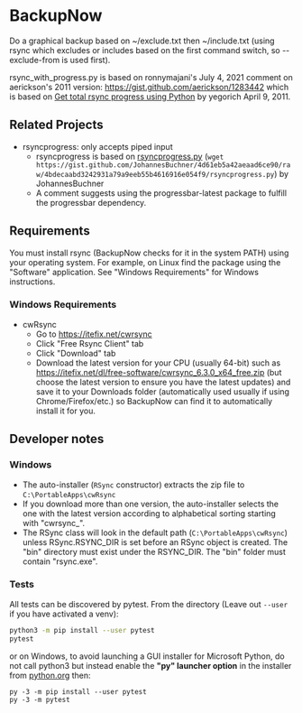 # BackupNow
Do a graphical backup based on ~/exclude.txt then ~/include.txt (using rsync which excludes or includes based on the first command switch, so --exclude-from is used first).

rsync_with_progress.py is based on ronnymajani's July 4, 2021 comment on aerickson's 2011 version: <https://gist.github.com/aerickson/1283442> which is based on [Get total rsync progress using Python](https://libbits.wordpress.com/2011/04/09/get-total-rsync-progress-using-python/) by yegorich April 9, 2011.


## Related Projects
- rsyncprogress: only accepts piped input
  - rsyncprogress is based on [rsyncprogress.py](https://gist.github.com/JohannesBuchner/4d61eb5a42aeaad6ce90) (`wget https://gist.github.com/JohannesBuchner/4d61eb5a42aeaad6ce90/raw/4bdecaabd3242931a79a9eeb55b4616916e054f9/rsyncprogress.py`) by JohannesBuchner
  - A comment suggests using the progressbar-latest package to fulfill the progressbar dependency.


## Requirements
You must install rsync (BackupNow checks for it in the system PATH) using your operating system. For example, on Linux find the package using the "Software" application. See "Windows Requirements" for Windows instructions.

### Windows Requirements
- cwRsync
  - Go to <https://itefix.net/cwrsync>
  - Click "Free Rsync Client" tab
  - Click "Download" tab
  - Download the latest version for your CPU (usually 64-bit) such as <https://itefix.net/dl/free-software/cwrsync_6.3.0_x64_free.zip> (but choose the latest version to ensure you have the latest updates) and save it to your Downloads folder (automatically used usually if using Chrome/Firefox/etc.) so BackupNow can find it to automatically install it for you.


## Developer notes
### Windows
- The auto-installer (`RSync` constructor) extracts the zip file to `C:\PortableApps\cwRsync`
- If you download more than one version, the auto-installer selects the one with the latest version according to alphabetical sorting starting with "cwrsync_".
- The RSync class will look in the default path (`C:\PortableApps\cwRsync`) unless RSync.RSYNC_DIR is set before an RSync object is created. The "bin" directory must exist under the RSYNC_DIR. The "bin" folder must contain "rsync.exe".

### Tests
All tests can be discovered by pytest. From the directory (Leave out `--user` if you have activated a venv):
```bash
python3 -m pip install --user pytest
pytest
```
or on Windows, to avoid launching a GUI installer for Microsoft Python, do not call python3 but instead enable the **"py" launcher option** in the installer from [python.org](https://python.org) then:
```batch
py -3 -m pip install --user pytest
py -3 -m pytest
```